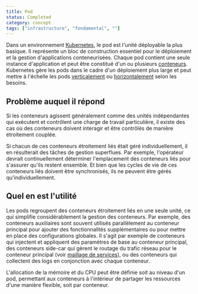 ```yaml
---
title: Pod
status: Completed
category: concept
tags: ["infrastructure", "fondamental", ""]
---
```


Dans un environnement [Kubernetes](/fr/kubernetes/), le pod est l'unité déployable la plus basique.
Il représente un bloc de construction essentiel pour le déploiement et la gestion d'applications conteneurisées.
Chaque pod contient une seule instance d'application et peut être constitué d'un ou plusieurs [conteneurs](/fr/container/).
Kubernetes gère les pods dans le cadre d'un déploiement plus large et peut mettre à l'échelle les pods [verticalement](/fr/vertical-scaling/) ou [horizontalement](/fr/horizontal-scaling/) selon les besoins.

## Problème auquel il répond

Si les conteneurs agissent généralement comme des unités indépendantes qui exécutent et contrôlent une charge de travail particulière, il existe des cas où des conteneurs doivent interagir et être contrôlés de manière étroitement couplée.

Si chacun de ces conteneurs étroitement liés était géré individuellement, il en résulterait des tâches de gestion superflues.
Par exemple, l'opérateur devrait continuellement déterminer l'emplacement des conteneurs liés pour s'assurer qu'ils restent ensemble.
Et bien que les cycles de vie de ces conteneurs liés doivent être synchronisés, ils ne peuvent être gérés qu'individuellement.

## Quel en est l'utilité

Les pods regroupent des conteneurs étroitement liés en une seule unité, ce qui simplifie considérablement la gestion des conteneurs.
Par exemple, des conteneurs auxiliaires sont souvent utilisés parallèlement au conteneur principal pour ajouter des fonctionnalités supplémentaires ou pour mettre en place des configurations globales.
Il s'agit par exemple de conteneurs qui injectent et appliquent des paramètres de base au conteneur principal,
des conteneurs side-car qui gèrent le routage du trafic réseau pour le conteneur principal (voir [maillage de services](/fr/service-mesh/)),
ou des conteneurs qui collectent des logs en conjonction avec chaque conteneur.

L'allocation de la mémoire et du CPU peut être définie soit au niveau d'un pod, permettant aux conteneurs à l'intérieur de partager les ressources d'une manière flexible, soit par conteneur.
